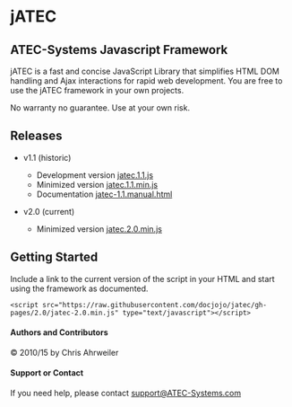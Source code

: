 # jATEC
## ATEC-Systems Javascript Framework

jATEC is a fast and concise JavaScript Library that simplifies HTML DOM handling and Ajax interactions for rapid web development.
You are free to use the jATEC framework in your own projects.

No warranty no guarantee.
Use at your own risk.

## Releases

* v1.1 (historic) 
	* Development version [jatec.1.1.js](https://raw.githubusercontent.com/docjojo/jatec/gh-pages/1.1/jatec-1.1.js)
	* Minimized version [jatec.1.1.min.js](https://raw.githubusercontent.com/docjojo/jatec/gh-pages/1.1/jatec-1.1.min.js)
	* Documentation [jatec-1.1.manual.html](https://raw.githubusercontent.com/docjojo/jatec/gh-pages/1.1/jatec-1.1.manual.html)

* v2.0 (current)
	* Minimized version [jatec.2.0.min.js](https://raw.githubusercontent.com/docjojo/jatec/gh-pages/2.0/jatec-2.0.min.js)

## Getting Started

Include a link to the current version of the script in your HTML and start using the framework as documented.

	<script src="https://raw.githubusercontent.com/docjojo/jatec/gh-pages/2.0/jatec-2.0.min.js" type="text/javascript"></script> 

#### Authors and Contributors

&copy; 2010/15 by Chris Ahrweiler

#### Support or Contact

If you need help, please contact [support@ATEC-Systems.com](mailto:support@ATEC-Systems.com)

